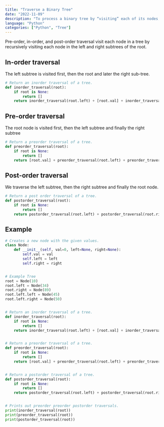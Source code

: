 ```yaml
---
title: "Traverse a Binary Tree"
date: "2022-11-09"
description: "To process a binary tree by “visiting” each of its nodes, each time performing a specific action such as printing the contents of the node. Any process for visiting all of the nodes in some order is called a traversal."
language: "Python"
categories: ["Python", "Tree"]
---
```


Pre-order, in-order, and post-order traversal visit each node in a tree by recursively visiting each node in the left and right subtrees of the root.

## In-order traversal

The left subtree is visited first, then the root and later the right sub-tree.

```python
# Return an inorder traversal of a tree.
def inorder_traversal(root):
    if root is None:
        return []
    return inorder_traversal(root.left) + [root.val] + inorder_traversal(root.right)
```

## Pre-order traversal

The root node is visited first, then the left subtree and finally the right subtree

```python
# Return a preorder traversal of a tree.
def preorder_traversal(root):
    if root is None:
        return []
    return [root.val] + preorder_traversal(root.left) + preorder_traversal(root.right)
```

## Post-order traversal

We traverse the left subtree, then the right subtree and finally the root node.

```python
# Return a post order traversal of a tree.
def postorder_traversal(root):
    if root is None:
        return []
    return postorder_traversal(root.left) + postorder_traversal(root.right) + [root.val]
```

## Example

```python
# Creates a new node with the given values.
class Node:
    def __init__(self, val=0, left=None, right=None):
        self.val = val
        self.left = left
        self.right = right


# Example Tree
root = Node(10)
root.left = Node(34)
root.right = Node(89)
root.left.left = Node(45)
root.left.right = Node(50)


# Return an inorder traversal of a tree.
def inorder_traversal(root):
    if root is None:
        return []
    return inorder_traversal(root.left) + [root.val] + inorder_traversal(root.right)


# Return a preorder traversal of a tree.
def preorder_traversal(root):
    if root is None:
        return []
    return [root.val] + preorder_traversal(root.left) + preorder_traversal(root.right)


# Return a postorder traversal of a tree.
def postorder_traversal(root):
    if root is None:
        return []
    return postorder_traversal(root.left) + postorder_traversal(root.right) + [root.val]


# Prints out preorder preorder postorder traversals.
print(inorder_traversal(root))
print(preorder_traversal(root))
print(postorder_traversal(root))


```
